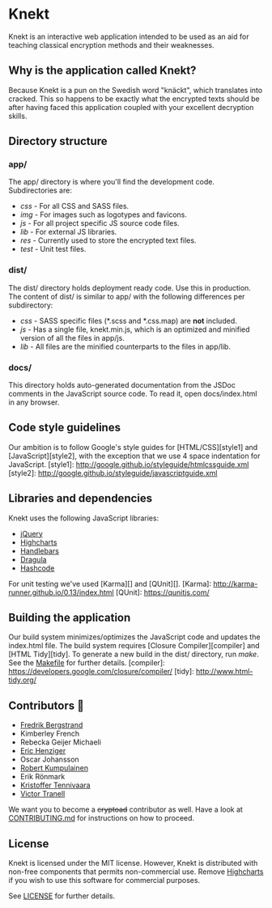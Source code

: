 # Knekt

Knekt is an interactive web application intended to be used as an aid
for teaching classical encryption methods and their weaknesses.

## Why is the application called Knekt?
Because Knekt is a pun on the Swedish word "knäckt", which translates into
cracked. This so happens to be exactly what the encrypted texts should be after
having faced this application coupled with your excellent decryption skills.

## Directory structure
### app/
The app/ directory is where you'll find the development code.
Subdirectories are:
  * *css* - For all CSS and SASS files.
  * *img* - For images such as logotypes and favicons.
  * *js* - For all project specific JS source code files.
  * *lib* - For external JS libraries.
  * *res* - Currently used to store the encrypted text files.
  * *test* - Unit test files.
 
### dist/
The dist/ directory holds deployment ready code. Use this in production.
The content of dist/ is similar to app/ with the following differences
per subdirectory:
  * *css* - SASS specific files (*.scss and *.css.map) are __not__ included.
  * *js* - Has a single file, knekt.min.js, which is an optimized and minified version of all the files in app/js.
  * *lib* - All files are the minified counterparts to the files in app/lib.

### docs/
This directory holds auto-generated documentation from the JSDoc
comments in the JavaScript source code. To read it, open docs/index.html
in any browser.

## Code style guidelines
Our ambition is to follow Google's style guides for [HTML/CSS][style1]
and [JavaScript][style2], with the exception that we use 4 space
indentation for JavaScript.
[style1]: http://google.github.io/styleguide/htmlcssguide.xml
[style2]: http://google.github.io/styleguide/javascriptguide.xml

## Libraries and dependencies

Knekt uses the following JavaScript libraries:
  * [jQuery](https://jquery.com/)
  * [Highcharts](http://www.highcharts.com/)
  * [Handlebars](http://handlebarsjs.com/)
  * [Dragula](http://bevacqua.github.io/dragula/)
  * [Hashcode](https://github.com/stuartbannerman/hashcode)
  
For unit testing we've used [Karma][] and [QUnit][].
[Karma]: http://karma-runner.github.io/0.13/index.html
[QUnit]: https://qunitjs.com/

## Building the application
Our build system minimizes/optimizes the JavaScript code and updates the index.html file.
The build system requires [Closure Compiler][compiler] and [HTML Tidy][tidy].
To generate a new build in the dist/ directory, run *make*. See the
[Makefile](Makefile) for further details.
[compiler]: https://developers.google.com/closure/compiler/
[tidy]: http://www.html-tidy.org/

## Contributors :frog:
- [Fredrik Bergstrand](https://github.com/fredrikbergstrand)
- Kimberley French
- Rebecka Geijer Michaeli
- [Eric Henziger](https://github.com/henziger)
- Oscar Johansson
- [Robert Kumpulainen](https://github.com/robrnen)
- Erik Rönmark
- [Kristoffer Tennivaara](https://github.com/KristofferTennivaara)
- [Victor Tranell](https://github.com/victortranell)

We want you to become a ~~cryptoad~~ contributor as well. Have a look at
[CONTRIBUTING.md](CONTRIBUTING.md) for instructions on how to proceed.

## License
Knekt is licensed under the MIT license. However, Knekt is distributed
with non-free components that permits non-commercial use. Remove
[Highcharts](https://highcharts.com) if you wish to use this software for
commercial purposes.

See [LICENSE](LICENSE.txt) for further details.
